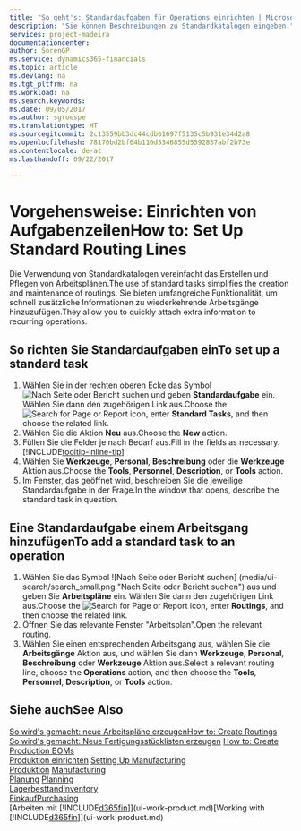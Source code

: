 ```yaml
---
title: "So geht's: Standardaufgaben für Operations einrichten | Microsoft Docs"
description: "Sie können Beschreibungen zu Standardkatalogen eingeben."
services: project-madeira
documentationcenter: 
author: SorenGP
ms.service: dynamics365-financials
ms.topic: article
ms.devlang: na
ms.tgt_pltfrm: na
ms.workload: na
ms.search.keywords: 
ms.date: 09/05/2017
ms.author: sgroespe
ms.translationtype: HT
ms.sourcegitcommit: 2c13559bb3dc44cdb61697f5135c5b931e34d2a8
ms.openlocfilehash: 78170bd2bf64b110d5346855d5592837abf2b73e
ms.contentlocale: de-at
ms.lasthandoff: 09/22/2017

---
```

# <a name="how-to-set-up-standard-routing-lines"></a><span data-ttu-id="66e7a-103">Vorgehensweise: Einrichten von Aufgabenzeilen</span><span class="sxs-lookup"><span data-stu-id="66e7a-103">How to: Set Up Standard Routing Lines</span></span>
<span data-ttu-id="66e7a-104">Die Verwendung von Standardkatalogen vereinfacht das Erstellen und Pflegen von Arbeitsplänen.</span><span class="sxs-lookup"><span data-stu-id="66e7a-104">The use of standard tasks simplifies the creation and maintenance of routings.</span></span> <span data-ttu-id="66e7a-105">Sie bieten umfangreiche Funktionalität, um schnell zusätzliche Informationen zu wiederkehrende Arbeitsgänge hinzuzufügen.</span><span class="sxs-lookup"><span data-stu-id="66e7a-105">They allow you to quickly attach extra information to recurring operations.</span></span>

## <a name="to-set-up-a-standard-task"></a><span data-ttu-id="66e7a-106">So richten Sie Standardaufgaben ein</span><span class="sxs-lookup"><span data-stu-id="66e7a-106">To set up a standard task</span></span>
1. <span data-ttu-id="66e7a-107">Wählen Sie in der rechten oberen Ecke das Symbol ![Nach Seite oder Bericht suchen](media/ui-search/search_small.png "Nach Seite oder Bericht suchen") und geben **Standardaufgabe** ein. Wählen Sie dann den zugehörigen Link aus.</span><span class="sxs-lookup"><span data-stu-id="66e7a-107">Choose the ![Search for Page or Report](media/ui-search/search_small.png "Search for Page or Report icon") icon, enter **Standard Tasks**, and then choose the related link.</span></span>
2. <span data-ttu-id="66e7a-108">Wählen Sie die Aktion **Neu** aus.</span><span class="sxs-lookup"><span data-stu-id="66e7a-108">Choose the **New** action.</span></span>
3. <span data-ttu-id="66e7a-109">Füllen Sie die Felder je nach Bedarf aus.</span><span class="sxs-lookup"><span data-stu-id="66e7a-109">Fill in the fields as necessary.</span></span> [!INCLUDE[tooltip-inline-tip](includes/tooltip-inline-tip_md.md)]
4. <span data-ttu-id="66e7a-110">Wählen Sie **Werkzeuge**, **Personal**, **Beschreibung** oder die **Werkzeuge** Aktion aus.</span><span class="sxs-lookup"><span data-stu-id="66e7a-110">Choose the **Tools**, **Personnel**, **Description**, or **Tools** action.</span></span>
5. <span data-ttu-id="66e7a-111">Im Fenster, das geöffnet wird, beschreiben Sie die jeweilige Standardaufgabe in der Frage.</span><span class="sxs-lookup"><span data-stu-id="66e7a-111">In the window that opens, describe the standard task in question.</span></span>

## <a name="to-add-a-standard-task-to-an-operation"></a><span data-ttu-id="66e7a-112">Eine Standardaufgabe einem Arbeitsgang hinzufügen</span><span class="sxs-lookup"><span data-stu-id="66e7a-112">To add a standard task to an operation</span></span>
1. <span data-ttu-id="66e7a-113">Wählen Sie das Symbol ![Nach Seite oder Bericht suchen] (media/ui-search/search_small.png "Nach Seite oder Bericht suchen") aus und geben Sie **Arbeitspläne** ein. Wählen Sie dann den zugehörigen Link aus.</span><span class="sxs-lookup"><span data-stu-id="66e7a-113">Choose the ![Search for Page or Report](media/ui-search/search_small.png "Search for Page or Report icon") icon, enter **Routings**, and then choose the related link.</span></span>
2. <span data-ttu-id="66e7a-114">Öffnen Sie das relevante Fenster "Arbeitsplan".</span><span class="sxs-lookup"><span data-stu-id="66e7a-114">Open the relevant routing.</span></span>
3. <span data-ttu-id="66e7a-115">Wählen Sie einen entsprechenden Arbeitsgang aus, wählen Sie die **Arbeitsgänge** Aktion aus, und wählen Sie dann **Werkzeuge**, **Personal**, **Beschreibung** oder **Werkzeuge** Aktion aus.</span><span class="sxs-lookup"><span data-stu-id="66e7a-115">Select a relevant routing line, choose the **Operations** action, and then choose the **Tools**, **Personnel**, **Description**, or **Tools** action.</span></span>

## <a name="see-also"></a><span data-ttu-id="66e7a-116">Siehe auch</span><span class="sxs-lookup"><span data-stu-id="66e7a-116">See Also</span></span>  
[<span data-ttu-id="66e7a-117">So wird's gemacht: neue Arbeitspläne erzeugen</span><span class="sxs-lookup"><span data-stu-id="66e7a-117">How to: Create Routings</span></span>](production-how-to-create-routings.md)  
<span data-ttu-id="66e7a-118">[So wird's gemacht: Neue Fertigungsstücklisten erzeugen](production-how-to-create-production-boms.md)   </span><span class="sxs-lookup"><span data-stu-id="66e7a-118">[How to: Create Production BOMs](production-how-to-create-production-boms.md)   </span></span>  
<span data-ttu-id="66e7a-119">[Produktion einrichten](production-configure-production-processes.md) </span><span class="sxs-lookup"><span data-stu-id="66e7a-119">[Setting Up Manufacturing](production-configure-production-processes.md) </span></span>  
<span data-ttu-id="66e7a-120">[Produktion](production-manage-manufacturing.md)  </span><span class="sxs-lookup"><span data-stu-id="66e7a-120">[Manufacturing](production-manage-manufacturing.md)  </span></span>  
<span data-ttu-id="66e7a-121">[Planung](production-planning.md) </span><span class="sxs-lookup"><span data-stu-id="66e7a-121">[Planning](production-planning.md) </span></span>  
[<span data-ttu-id="66e7a-122">Lagerbesttand</span><span class="sxs-lookup"><span data-stu-id="66e7a-122">Inventory</span></span>](inventory-manage-inventory.md)  
[<span data-ttu-id="66e7a-123">Einkauf</span><span class="sxs-lookup"><span data-stu-id="66e7a-123">Purchasing</span></span>](purchasing-manage-purchasing.md)  
<span data-ttu-id="66e7a-124">[Arbeiten mit [!INCLUDE[d365fin](includes/d365fin_md.md)]](ui-work-product.md)</span><span class="sxs-lookup"><span data-stu-id="66e7a-124">[Working with [!INCLUDE[d365fin](includes/d365fin_md.md)]](ui-work-product.md)</span></span>  


